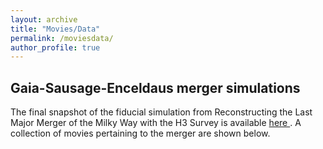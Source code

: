 ```yaml
---
layout: archive
title: "Movies/Data"
permalink: /moviesdata/
author_profile: true
---
```


Gaia-Sausage-Enceldaus merger simulations
---------------------------------------
The final snapshot of the fiducial simulation from Reconstructing the Last Major Merger of the Milky Way with the H3 Survey is available [here ](https://dataverse.harvard.edu/dataset.xhtml?persistentId=doi:10.7910/DVN/UFVSTH). A collection of movies pertaining to the merger are shown below.

